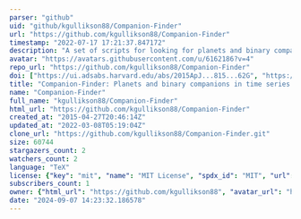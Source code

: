 ```yaml
---
parser: "github"
uid: "github/kgullikson88/Companion-Finder"
url: "https://github.com/kgullikson88/Companion-Finder"
timestamp: "2022-07-17 17:21:37.847172"
description: "A set of scripts for looking for planets and binary companions in time series spectra"
avatar: "https://avatars.githubusercontent.com/u/6162186?v=4"
repo_url: "https://github.com/kgullikson88/Companion-Finder"
doi: ["https://ui.adsabs.harvard.edu/abs/2015ApJ...815...62G", "https://ui.adsabs.harvard.edu/abs/2016ascl.soft06009G/abstract"]
title: "Companion-Finder: Planets and binary companions in time series spectra"
name: "Companion-Finder"
full_name: "kgullikson88/Companion-Finder"
html_url: "https://github.com/kgullikson88/Companion-Finder"
created_at: "2015-04-27T20:46:14Z"
updated_at: "2022-03-08T05:19:04Z"
clone_url: "https://github.com/kgullikson88/Companion-Finder.git"
size: 60744
stargazers_count: 2
watchers_count: 2
language: "TeX"
license: {"key": "mit", "name": "MIT License", "spdx_id": "MIT", "url": "https://api.github.com/licenses/mit", "node_id": "MDc6TGljZW5zZTEz"}
subscribers_count: 1
owner: {"html_url": "https://github.com/kgullikson88", "avatar_url": "https://avatars.githubusercontent.com/u/6162186?v=4", "login": "kgullikson88", "type": "User"}
date: "2024-09-07 14:23:32.186578"
---
```

